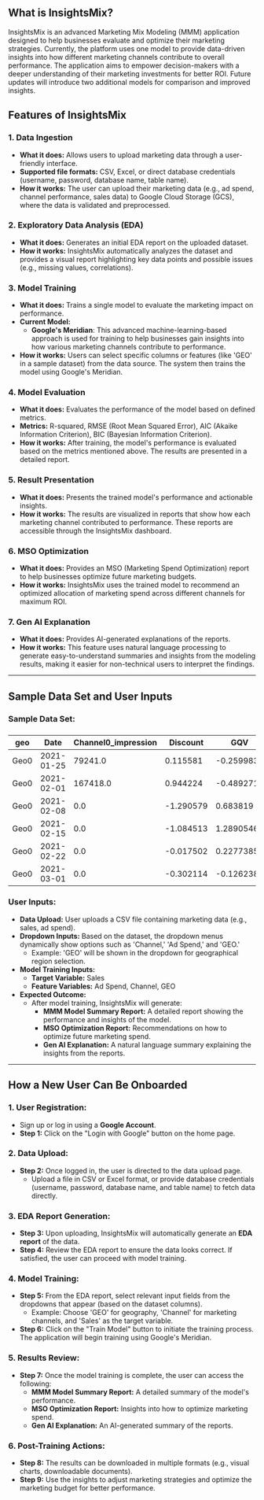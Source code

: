 ## **What is InsightsMix?**

InsightsMix is an advanced Marketing Mix Modeling (MMM) application designed to help businesses evaluate and optimize their marketing strategies. Currently, the platform uses one model to provide data-driven insights into how different marketing channels contribute to overall performance. The application aims to empower decision-makers with a deeper understanding of their marketing investments for better ROI. Future updates will introduce two additional models for comparison and improved insights.

## **Features of InsightsMix**

### **1\. Data Ingestion**

* **What it does:** Allows users to upload marketing data through a user-friendly interface.  
* **Supported file formats:** CSV, Excel, or direct database credentials (username, password, database name, table name).  
* **How it works:** The user can upload their marketing data (e.g., ad spend, channel performance, sales data) to Google Cloud Storage (GCS), where the data is validated and preprocessed.

### **2\. Exploratory Data Analysis (EDA)**

* **What it does:** Generates an initial EDA report on the uploaded dataset.  
* **How it works:** InsightsMix automatically analyzes the dataset and provides a visual report highlighting key data points and possible issues (e.g., missing values, correlations).

### **3\. Model Training**

* **What it does:** Trains a single model to evaluate the marketing impact on performance.  
* **Current Model:**  
  * **Google's Meridian**: This advanced machine-learning-based approach is used for training to help businesses gain insights into how various marketing channels contribute to performance.  
* **How it works:** Users can select specific columns or features (like 'GEO' in a sample dataset) from the data source. The system then trains the model using Google's Meridian.

### **4\. Model Evaluation**

* **What it does:** Evaluates the performance of the model based on defined metrics.  
* **Metrics:** R-squared, RMSE (Root Mean Squared Error), AIC (Akaike Information Criterion), BIC (Bayesian Information Criterion).  
* **How it works:** After training, the model's performance is evaluated based on the metrics mentioned above. The results are presented in a detailed report.

### **5\. Result Presentation**

* **What it does:** Presents the trained model's performance and actionable insights.  
* **How it works:** The results are visualized in reports that show how each marketing channel contributed to performance. These reports are accessible through the InsightsMix dashboard.

### **6\. MSO Optimization**

* **What it does:** Provides an MSO (Marketing Spend Optimization) report to help businesses optimize future marketing budgets.  
* **How it works:** InsightsMix uses the trained model to recommend an optimized allocation of marketing spend across different channels for maximum ROI.

### **7\. Gen AI Explanation**

* **What it does:** Provides AI-generated explanations of the reports.  
* **How it works:** This feature uses natural language processing to generate easy-to-understand summaries and insights from the modeling results, making it easier for non-technical users to interpret the findings.

---

## **Sample Data Set and User Inputs**

### **Sample Data Set:**

### 

| geo   | Date       | Channel0_impression | Discount | GQV        | Channel0_spend | Channel1_spend | conversions  |
|-------|------------|---------------------|----------|------------|----------------|----------------|--------------|
| Geo0  | 2021-01-25 | 79241.0             | 0.115581 | -0.259983  | 564.3731       | 1902.1157      | 1957658.5    |
| Geo0  | 2021-02-01 | 167418.0            | 0.944224 | -0.489271  | 1192.3905      | 2391.817       | 2058891.1    |
| Geo0  | 2021-02-08 | 0.0                 | -1.290579| 0.683819   | 0.0            | 1448.6895      | 1903555.1    |
| Geo0  | 2021-02-15 | 0.0                 | -1.084513| 1.2890546  | 0.0            | 1033.8406      | 2503275.5    |
| Geo0  | 2021-02-22 | 0.0                 | -0.017502| 0.22773853 | 0.0            | 2926.6072      | 3489248.0    |
| Geo0  | 2021-03-01 | 0.0                 | -0.302114| -0.126238  | 0.0            | 1533.5364      | 2239088.8    |

### 

### **User Inputs:**
* **Data Upload:** User uploads a CSV file containing marketing data (e.g., sales, ad spend).  
* **Dropdown Inputs:** Based on the dataset, the dropdown menus dynamically show options such as 'Channel,' 'Ad Spend,' and 'GEO.'  
   * Example: 'GEO' will be shown in the dropdown for geographical region selection.  
* **Model Training Inputs:**  
   * **Target Variable:** Sales  
   * **Feature Variables:** Ad Spend, Channel, GEO  
* **Expected Outcome:**  
   * After model training, InsightsMix will generate:  
     * **MMM Model Summary Report:** A detailed report showing the performance and insights of the model.  
     * **MSO Optimization Report:** Recommendations on how to optimize future marketing spend.  
     * **Gen AI Explanation:** A natural language summary explaining the insights from the reports.

---

## **How a New User Can Be Onboarded**

### **1\. User Registration:**

* Sign up or log in using a **Google Account**.  
* **Step 1:** Click on the "Login with Google" button on the home page.

### **2\. Data Upload:**

* **Step 2:** Once logged in, the user is directed to the data upload page.  
  * Upload a file in CSV or Excel format, or provide database credentials (username, password, database name, and table name) to fetch data directly.

### **3\. EDA Report Generation:**

* **Step 3:** Upon uploading, InsightsMix will automatically generate an **EDA report** of the data.  
* **Step 4:** Review the EDA report to ensure the data looks correct. If satisfied, the user can proceed with model training.

### **4\. Model Training:**

* **Step 5:** From the EDA report, select relevant input fields from the dropdowns that appear (based on the dataset columns).  
  * Example: Choose 'GEO' for geography, 'Channel' for marketing channels, and 'Sales' as the target variable.  
* **Step 6:** Click on the "Train Model" button to initiate the training process. The application will begin training using Google's Meridian.

### **5\. Results Review:**

* **Step 7:** Once the model training is complete, the user can access the following:  
  * **MMM Model Summary Report:** A detailed summary of the model's performance.  
  * **MSO Optimization Report:** Insights into how to optimize marketing spend.  
  * **Gen AI Explanation:** An AI-generated summary of the reports.

### **6\. Post-Training Actions:**

* **Step 8:** The results can be downloaded in multiple formats (e.g., visual charts, downloadable documents).  
* **Step 9:** Use the insights to adjust marketing strategies and optimize the marketing budget for better performance.